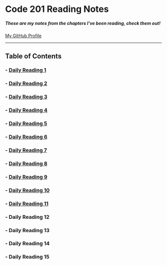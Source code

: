 # **Code 201 Reading Notes**
##### These are my notes from the chapters I've been reading, check them out!
[My GitHub Profile](https://github.com/AtkinsonKyle)
<hr>

## Table of Contents
### - [Daily Reading 1](https://github.com/AtkinsonKyle/reading-notes/blob/master/class-01.md)
### - [Daily Reading 2](https://github.com/AtkinsonKyle/reading-notes/blob/master/class-02.md)
### - [Daily Reading 3](https://github.com/AtkinsonKyle/reading-notes/blob/master/class-03.md)
### - [Daily Reading 4](https://github.com/AtkinsonKyle/reading-notes/blob/master/class-04.md)
### - [Daily Reading 5](https://github.com/AtkinsonKyle/reading-notes/blob/master/class-05.md)
### - [Daily Reading 6](https://github.com/AtkinsonKyle/reading-notes/blob/master/class-06.md)
### - [Daily Reading 7](https://github.com/AtkinsonKyle/reading-notes/blob/master/class-07.md)
### - [Daily Reading 8](https://github.com/AtkinsonKyle/reading-notes/blob/master/class-08.md)
### - [Daily Reading 9](https://github.com/AtkinsonKyle/reading-notes/blob/master/class-09.md)
### - [Daily Reading 10](https://github.com/AtkinsonKyle/reading-notes/blob/master/class-10.md)
### - [Daily Reading 11](https://github.com/AtkinsonKyle/reading-notes/blob/master/class-11.md)
### - Daily Reading 12
### - Daily Reading 13
### - Daily Reading 14
### - Daily Reading 15
